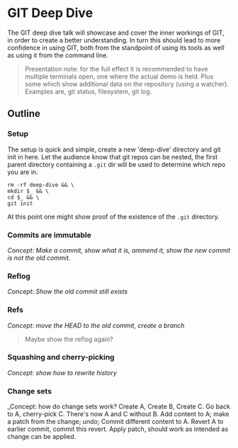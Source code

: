 # GIT Deep Dive

The GIT deep dive talk will showcase and cover the inner workings of GIT, in order to create a better understanding. In turn this should lead to more confidence in using GIT, both from the standpoint of using its tools as well as using it from the command line.

> Presentation note: for the full effect it is recommended to have multiple terminals open, one where the actual demo is held. Plus some which show additional data on the repository (using a watcher). Examples are, git status, filesystem, git log.

## Outline

### Setup

The setup is quick and simple, create a new 'deep-dive' directory and git init in here. Let the audience know that git repos can be nested, the first parent directory containing a `.git` dir will be used to determine which repo you are in.

    rm -rf deep-dive && \
    mkdir $_ && \
    cd $_ && \
    git init

At this point one might show proof of the existence of the `.git` directory.

### Commits are immutable

_Concept: Make a commit, show what it is, ammend it, show the new commit is not the old commit._

### Reflog

_Concept: Show the old commit still exists_

### Refs

_Concept: move the HEAD to the old commit, create a branch_

> Maybe show the reflog again?

### Squashing and cherry-picking

_Concept: show how to rewrite history_


### Change sets

_Concept: how do change sets work? Create A, Create B, Create C. Go back to A, cherry-pick C. There's now A and C without B. Add content to A; make a patch from the change; undo; Commit different content to A. Revert A to earlier commit, commit this revert. Apply patch, should work as intended as change can be applied.

